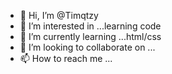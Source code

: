 - 👋 Hi, I’m @Timqtzy
- 👀 I’m interested in ...learning code
- 🌱 I’m currently learning ...html/css
- 💞️ I’m looking to collaborate on ...
- 📫 How to reach me ...

<!---
Timqtzy/Timqtzy is a ✨ special ✨ repository because its `README.md` (this file) appears on your GitHub profile.
You can click the Preview link to take a look at your changes.
--->
